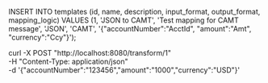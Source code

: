 INSERT INTO templates (id, name, description, input_format, output_format, mapping_logic)
VALUES (1, 'JSON to CAMT', 'Test mapping for CAMT message', 'JSON', 'CAMT', 
'{"accountNumber":"AcctId", "amount":"Amt", "currency":"Ccy"}');


curl -X POST "http://localhost:8080/transform/1" \
     -H "Content-Type: application/json" \
     -d '{"accountNumber":"123456","amount":"1000","currency":"USD"}'
